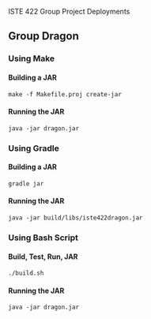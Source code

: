 ISTE 422 Group Project Deployments
## Group Dragon

### Using Make
#### Building a JAR
``` make -f Makefile.proj create-jar ```

#### Running the JAR
``` java -jar dragon.jar ```

### Using Gradle
#### Building a JAR
``` gradle jar ```

#### Running the JAR
``` java -jar build/libs/iste422dragon.jar ```

### Using Bash Script
#### Build, Test, Run, JAR
``` ./build.sh ```

#### Running the JAR
``` java -jar dragon.jar ```

